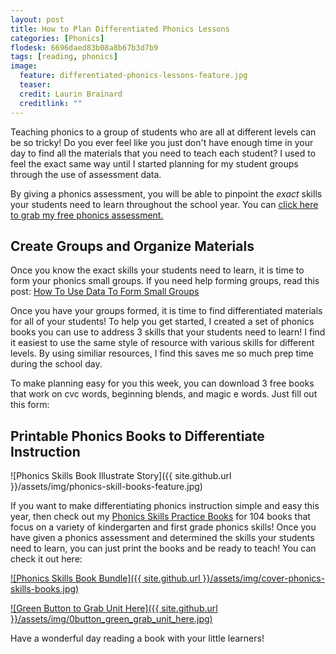 ```yaml
---
layout: post
title: How to Plan Differentiated Phonics Lessons
categories: [Phonics]
flodesk: 6696daed83b08a8b67b3d7b9
tags: [reading, phonics]
image:
  feature: differentiated-phonics-lessons-feature.jpg
  teaser: 
  credit: Laurin Brainard
  creditlink: ""
---
```

Teaching phonics to a group of students who are all at different levels can be so tricky! Do you ever feel like you just don't have enough time in your day to find all the materials that you need to teach each student? I used to feel the exact same way until I started planning for my student groups through the use of assessment data. 

By giving a phonics assessment, you will be able to pinpoint the *exact* skills your students need to learn throughout the school year. You can [click here to grab my free phonics assessment.](https://theprimarybrain.com/small%20group%20reading/2023/08/22/Phonics-Skills-Assessment/)

## Create Groups and Organize Materials
Once you know the exact skills your students need to learn, it is time to form your phonics small groups. If you need help forming groups, read this post: [How To Use Data To Form Small Groups](https://theprimarybrain.com/small%20group%20reading/2023/08/25/How-To-Use-Data-To-Form-Small-Groups/)

Once you have your groups formed, it is time to find differentiated materials for all of your students! To help you get started, I created a set of phonics books you can use to address 3 skills that your students need to learn! I find it easiest to use the same style of resource with various skills for different levels. By using similiar resources, I find this saves me so much prep time during the school day.

To make planning easy for you this week, you can download 3 free books that work on cvc words, beginning blends, and magic e words. Just fill out this form:

<div id="fd-form-6696daed83b08a8b67b3d7b9"></div>
<script>
  window.fd('form', {
    formId: '6696daed83b08a8b67b3d7b9',
    containerEl: '#fd-form-6696daed83b08a8b67b3d7b9'
  });
</script>

## Printable Phonics Books to Differentiate Instruction
![Phonics Skills Book Illustrate Story]({{ site.github.url }}/assets/img/phonics-skill-books-feature.jpg)

If you want to make differentiating phonics instruction simple and easy this year, then check out my [Phonics Skills Practice Books](https://www.teacherspayteachers.com/Product/Phonics-Skills-Practice-Books-Assessment-Reading-Fluency-Passages-Activities-7607081?utm_source=PB%20Blog&utm_campaign=Phonics%20Practice%20Books%20How%20to%20Differentiate%20Phonics%20Post) for 104 books that focus on a variety of kindergarten and first grade phonics skills! Once you have given a phonics assessment and determined the skills your students need to learn, you can just print the books and be ready to teach! You can check it out here:

[![Phonics Skills Book Bundle]({{ site.github.url }}/assets/img/cover-phonics-skills-books.jpg)](https://www.teacherspayteachers.com/Product/Phonics-Skills-Practice-Books-Assessment-Reading-Fluency-Passages-Activities-7607081?utm_source=PB%20Blog&utm_campaign=Phonics%20Skills%20Practice%20Books%20Bundle)

[![Green Button to Grab Unit Here]({{ site.github.url }}/assets/img/0button_green_grab_unit_here.jpg)](https://www.teacherspayteachers.com/Product/Phonics-Skills-Practice-Books-Assessment-Reading-Fluency-Passages-Activities-7607081?utm_source=PB%20Blog&utm_campaign=Phonics%20Skills%20Practice%20Books%20Bundle)

Have a wonderful day reading a book with your little learners!